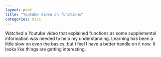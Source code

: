 ```yaml
---
layout: post
title: "Youtube video on functions"
categories: misc
---
```


Watched a Youtube video that explained functions as some supplemental information was needed to help my understanding. Learning has been a little slow on even the basics, but I feel I have a better handle on it now. It looks like things are getting interesting.
